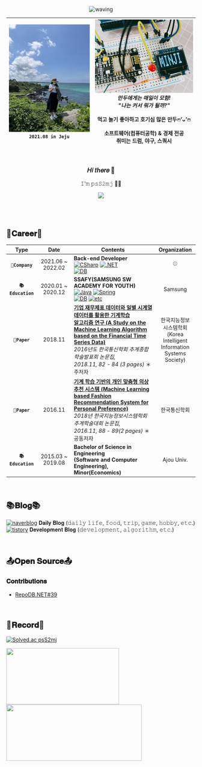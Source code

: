 <div align='center'>
  
![waving](https://capsule-render.vercel.app/api?type=waving&height=200&text=I'm%20Junior%20Developer%20MinJi👩🏻‍💻!&fontSize=50&fontAlign=50&fontAlignY=40&color=gradient&animation=twinkling$desc=Junior%20Developer&descAlignY=51&descAlign=62)

<!-- <img src="./image/MINJI_PROFILE_2021.08.jpg" width="40%">
<img src="./image/MINJI.jpg" width="50%"> -->

![image.jpg1](./image/MINJI_PROFILE_2021.08.jpg) `2021.08 in Jeju` |![image.jpg2](./image/MINJI.jpg) _만두에게는 매일이 모험! <br> "나는 커서 뭐가 될까?"_ <br><br> 먹고 놀기 좋아하고 호기심 많은 만두ෆ’ᴗ’ෆ <br><br> 소프트웨어(컴퓨터공학) & 경제 전공 <br> 취미는 드럼, 야구, 스쿼시 <!-- <br></br>I love computer💻 -->
--- | --- | 

<br>
  
### 𝐻𝑖 𝑡ℎ𝑒𝑟𝑒 👋
𝙸'𝚖 𝚙𝚜𝚂𝟸𝚖𝚓 🐼💜
  
<img src="https://img1.daumcdn.net/thumb/R1280x0/?scode=mtistory2&fname=https%3A%2F%2Fk.kakaocdn.net%2Fdn%2FbkcvbQ%2FbtqDbk1c3vl%2Fk77M8e0QIQT7HksaFWMhg0%2Fimg.png" width="20%">
  
<br><br>
  
</div>
  
<!-- 연혁 -->
## 🌳𝐂𝐚𝐫𝐞𝐞𝐫🌳

<div align='center'>

|         Type          |       Date        | Contents                                  |  Organization   |
| :-------------------: | :---------------: | --------------------------------- | :-------------: |
|   **`🌱Company`**   |     2021.06 ~ 2022.02    | **Back-end Developer** <br>[![CSharp](https://img.shields.io/badge/language-CSharp_·_JavaScript-brightgreen?logo=CSharp)]() [![.NET](https://img.shields.io/badge/framework-ASP.NET_Core_MVC-blueviolet?logo=.NET)]() <br>[![DB](https://img.shields.io/badge/database-MS--SQL_·_MariaDB-blue?logo=MariaDB)]() |    ⚾    |
|   **`📚Education`**  | 2020.01 ~ 2020.12 | **SSAFY(SAMSUNG SW ACADEMY FOR YOUTH)** <br>[![Java](https://img.shields.io/badge/language-Java_·_JavaScript_·_Python-brightgreen?logo=Java)]() [![Spring](https://img.shields.io/badge/framework-Spring_Boot_·_Vue.js-blueviolet?logo=SpringBoot)]() <br>[![DB](https://img.shields.io/badge/database-MySQL-blue?logo=MySQL)]() [![etc](https://img.shields.io/badge/etc-YOLOv5-red)]() |  Samsung  |
|   **`📜Paper`**  | 2018.11 | **[기업 재무제표 데이터와 일별 시계열 데이터를 활용한 기계학습<br> 알고리즘 연구 (A Study on the Machine Learning Algorithm<br> based on the Financial Time Series Data)](https://www.dbpia.co.kr/journal/articleDetail?nodeId=NODE07608136)** <br>_2016년도 한국통신학회 추계종합학술발표회 논문집, <br>2018.11, 82 - 84 (3 pages)_ ＊주저자 |  한국지능정보<br>시스템학회<br>(Korea Intelligent <br>Information <br>Systems Society)  |
|   **`📜Paper`**  | 2016.11 | **[기계 학습 기반의 개인 맞춤형 의상 추천 시스템 (Machine Learning<br> based Fashion Recommendation System for Personal Preference)](https://www.dbpia.co.kr/journal/articleDetail?nodeId=NODE07082985)** <br>_2018년 한국지능정보시스템학회 추계학술대회 논문집, <br>2016.11, 88 - 89(2 pages)_ ＊공동저자 |  한국통신학회  |
|  **`📚Education`** | 2015.03 ~ 2019.08 | **Bachelor of Science in Engineering<br>(Software and Computer Engineering), Minor(Economics)** | Ajou Univ. |

</div>
<br>

## 📚𝐁𝐥𝐨𝐠📚

<!-- badges -->
[![naverblog](https://img.shields.io/badge/naverblog-badge?style=flat-squre&logo=Blogger&logoColor=white)](https://blog.naver.com/ming___jee) 𝐃𝐚𝐢𝐥𝐲 𝐁𝐥𝐨𝐠 (𝚍𝚊𝚒𝚕𝚢 𝚕𝚒𝚏𝚎, 𝚏𝚘𝚘𝚍, 𝚝𝚛𝚒𝚙, 𝚐𝚊𝚖𝚎, 𝚑𝚘𝚋𝚋𝚢, 𝚎𝚝𝚌.)
<br>
[![tistory](https://img.shields.io/badge/-tistory-orange?style=flat-squre&logo=Micro.blog&logoColor=white)](https://ming-jee.tistory.com/) 𝐃𝐞𝐯𝐞𝐥𝐨𝐩𝐦𝐞𝐧𝐭 𝐁𝐥𝐨𝐠 (𝚍𝚎𝚟𝚎𝚕𝚘𝚙𝚖𝚎𝚗𝚝, 𝚊𝚕𝚐𝚘𝚛𝚒𝚝𝚑𝚖, 𝚎𝚝𝚌.)
  
<br>

## 📤𝐎𝐩𝐞𝐧 𝐒𝐨𝐮𝐫𝐜𝐞📤
  
</div>

### 𝐂𝐨𝐧𝐭𝐫𝐢𝐛𝐮𝐭𝐢𝐨𝐧𝐬
- [RepoDB.NET#39](https://github.com/mikependon/RepoDB.NET/pull/39)
  
<br>

## 💾𝐑𝐞𝐜𝐨𝐫𝐝💾

<!-- 백준 티어, Github  -->
<!-- [![Solved.ac psS2mj](http://mazassumnida.wtf/api/mini/generate_badge?boj=psS2mj)](https://solved.ac/psS2mj) -->

[![Solved.ac psS2mj](http://mazassumnida.wtf/api/v2/generate_badge?boj=psS2mj)](https://solved.ac/psS2mj)
  
<img align='center' width="300px" height="150px" src="https://github-readme-stats.vercel.app/api/top-langs/?username=psS2mj&layout=compact&theme=dracula"/>

<img align='center' width="360px" height="150px" src="https://github-readme-stats.vercel.app/api?username=psS2mj&&show_icons=true&theme=dracula"/> 

</div>
